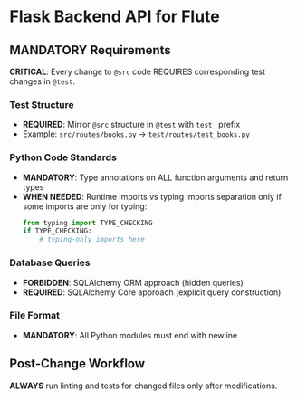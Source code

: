 # Flask Backend API for Flute

## MANDATORY Requirements

**CRITICAL**: Every change to `@src` code REQUIRES corresponding test changes in `@test`.

### Test Structure
- **REQUIRED**: Mirror `@src` structure in `@test` with `test_` prefix
- Example: `src/routes/books.py` → `test/routes/test_books.py`

### Python Code Standards
- **MANDATORY**: Type annotations on ALL function arguments and return types
- **WHEN NEEDED**: Runtime imports vs typing imports separation only if some imports are only for typing:
  ```python
  from typing import TYPE_CHECKING
  if TYPE_CHECKING:
      # typing-only imports here
  ```

### Database Queries  
- **FORBIDDEN**: SQLAlchemy ORM approach (hidden queries)
- **REQUIRED**: SQLAlchemy Core approach (explicit query construction)

### File Format
- **MANDATORY**: All Python modules must end with newline

## Post-Change Workflow
**ALWAYS** run linting and tests for changed files only after modifications.
